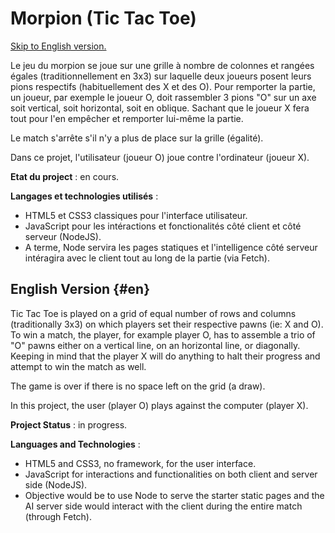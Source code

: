 # Morpion (Tic Tac Toe)

[Skip to English version.](#en)

Le jeu du morpion se joue sur une grille à nombre de colonnes et rangées égales (traditionnellement en 3x3) sur laquelle deux joueurs posent leurs pions respectifs (habituellement des X et des O). Pour remporter la partie, un joueur, par exemple le joueur O, doit rassembler 3 pions "O" sur un axe soit vertical, soit horizontal, soit en oblique. Sachant que le joueur X fera tout pour l'en empêcher et remporter lui-même la partie.

Le match s'arrête s'il n'y a plus de place sur la grille (égalité).

Dans ce projet, l'utilisateur (joueur O) joue contre l'ordinateur (joueur X).

**Etat du project** : en cours.

**Langages et technologies utilisés** :

- HTML5 et CSS3 classiques pour l'interface utilisateur.
- JavaScript pour les intéractions et fonctionalités côté client et côté serveur (NodeJS).
- A terme, Node servira les pages statiques et l'intelligence côté serveur intéragira avec le client tout au long de la partie (via Fetch).

## English Version {#en}

Tic Tac Toe is played on a grid of equal number of rows and columns (traditionally 3x3) on which players set their respective pawns (ie: X and O).
To win a match, the player, for example player O, has to assemble a trio of "O" pawns either on a vertical line, on an horizontal line, or diagonally. Keeping in mind that the player X will do anything to halt their progress and attempt to win the match as well.

The game is over if there is no space left on the grid (a draw).

In this project, the user (player O) plays against the computer (player X).

**Project Status** : in progress.

**Languages and Technologies** :

- HTML5 and CSS3, no framework, for the user interface.
- JavaScript for interactions and functionalities on both client and server side (NodeJS).
- Objective would be to use Node to serve the starter static pages and the AI server side would interact with the client during the entire match (through Fetch).
